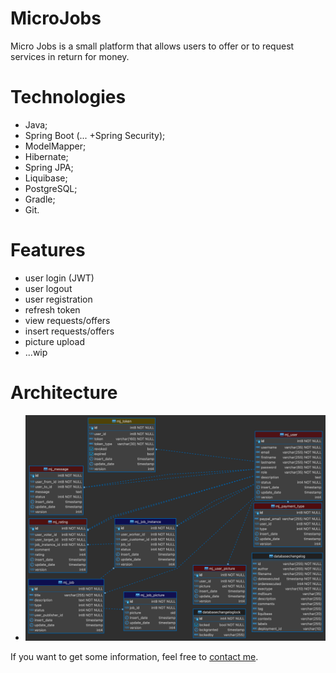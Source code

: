 # MicroJobs

Micro Jobs is a small platform that allows users to offer or to request services in return for money.

# Technologies
- Java;
- Spring Boot (... +Spring Security);
- ModelMapper;
- Hibernate;
- Spring JPA;
- Liquibase;
- PostgreSQL;
- Gradle;
- Git.

# Features
- user login (JWT)
- user logout
- user registration
- refresh token
- view requests/offers
- insert requests/offers
- picture upload
- ...wip

# Architecture
- ![Database](micro-jobs.png)

If you want to get some information, feel free to [contact me](http://andre-i.eu/#contactme).
